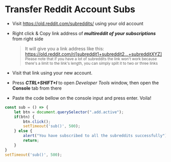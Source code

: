 # Transfer Reddit Account Subs

- Visit https://old.reddit.com/subreddits/ using your old account

- Right click & Copy link address of **_multireddit of your subscriptions_** from right side
    > It will give you a link address like this: https://old.reddit.com/r/[subreddit1+subreddit2...+subredditXYZ] <br>
    > <sub>Please note that if you have a lot of subreddits the link won't work because there's a limit to the link's length, you can simply split it to two or three links</sub>
    
- Visit that link using your new account.

- Press **_CTRL+SHIFT+I_** to open _Developer Tools_ window, then open the **Console** tab from there

- Paste the code bellow on the console input and press enter. Voila!

```javascript
const sub = () => {
	let btn = document.querySelector(".add.active");
	if(btn) {
		btn.click();
		setTimeout('sub()', 500);
	} else {
		alert("You have subscribed to all the subreddits successfully");
		return;
	}
}
setTimeout('sub()', 500);
```
